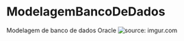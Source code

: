 # ModelagemBancoDeDados
Modelagem de banco de dados Oracle
<img src="https://imgur.com/faOJwfO.png" title="source: imgur.com" />
